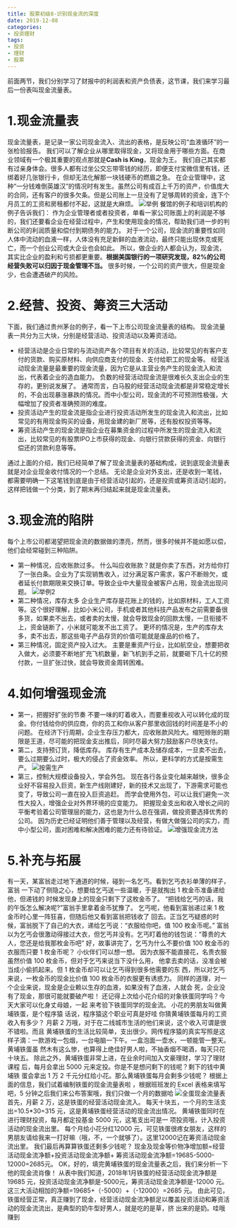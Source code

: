 ```yaml
---
title: 股票初级8-识别现金流的深度
date: 2019-12-08
categories: 
- 投资理财
tags: 
- 投资
- 理财
- 股票
---
```


前面两节，我们分别学习了财报中的利润表和资产负债表，这节课，我们来学习最后一份表叫现金流量表。
# 1.现金流量表
现金流量表，是记录一家公司现金流入、流出的表格，是反映公司“血液循环”的一张检验报告。
我们可以了解企业从哪里取得现金，又将现金用于哪些方面。在商业领域有一个极其重要的观点那就是**Cash is King**，现金为王。
我们自己其实都有过亲身体会。很多人都有过坐公交忘带零钱的经历，即便支付宝微信里有钱，还绑着好几张银行卡，但却无法化解那一块钱硬币的燃眉之急。
在企业管理中，这种“一分钱难倒英雄汉”的情况时有发生。虽然公司有成百上千万的资产，价值庞大的合同，还有客户的很多欠条。但是公司账上一旦没有了足够周转的资金，连下个月员工的工资和房租都付不起，这就是大麻烦。
![举例](举例.png)
餐馆的例子和培训机构的例子告诉我们：
作为企业管理者或者投资者，单看一家公司账面上的利润是不够的，我们还要看企业在经营过程中，产生和使用现金的情况，帮助我们进一步的判断公司的利润质量和偿付到期债务的能力。
对于一个公司，现金流的重要性如同人体中流动的血液一样，人体没有充足新鲜的血液流动，最终只能出现休克或死亡，而一个创业公司或大企业也会如此。
所以，做企业的人都会认为，现金流，其实比企业的盈利和亏损都更重要。**根据美国银行的一项研究发现，82%的公司经营失败可以归因于现金管理不当。**
很多时候，一个公司的资产很大，但是现金少，也会遭遇破产的风险。

# 2.经营、投资、筹资三大活动
下面，我们通过贵州茅台的例子，看一下上市公司现金流量表的结构。
现金流量表一共分为三大块，分别是经营活动、投资活动以及筹资活动。
- 经营活动是企业日常的与流动资产各个项目有关的活动，比较常见的有客户支付的货款、购买原材料、向供应商支付的现金、支付给职工的现金等。
经营活动现金流量是最重要的现金流量，因为它是从主营业务产生的现金流入和流出，代表着企业的造血能力。
负数的经营活动现金流是很难长久支出企业的生存的，更别说发展了。
通常而言，白马股的经营活动现金流都是非常稳定增长的，不会出现暴涨暴跌的情况。而中小型公司，现金流的不可预测性极强，大幅增加了投资者准确预测的难度。
- 投资活动产生的现金流是指企业进行投资活动所发生的现金流入和流出，比如常见的有用现金购买的设备，用现金建的新厂房等，还有股权投资等等。
- 筹资活动产生的现金流是指企业在募集资金的过程中所发生的现金流入和流出，比较常见的有股票IPO上市获得的现金、向银行贷款获得的资金、向银行偿还的贷款利息等等。

通过上面的介绍，我们已经简单了解了现金流量表的基础构成，说到底现金流量表就是对企业现金收付情况的一个总结。
无论是企业对外支出，还是收到一笔钱，都需要明确一下这笔钱到底是由于经营活动引起的，还是投资或筹资活动引起的，这样把钱做一个分类，到了期末再归结起来就是现金流量表。

# 3.现金流的陷阱
每个上市公司都渴望把现金流的数据做的漂亮，然而，很多时候并不能如愿以偿，他们会经常碰到三种陷阱。
- 第一种情况，应收账款过多。
什么叫应收账款？就是你卖了东西，对方给你打了一张白条。企业为了实现销售收入，过分满足客户需求，客户不断赊欠，或者延长付款期限来交换订单。导致企业中大量现金被客户占用，现金流出现问题。
![举例2](举例2.png)
- 第二种情况，库存太多
企业生产库存是花账上的钱的，比如原材料，工人工资等。这个很好理解，比如小米公司，手机或者其他科技产品发布之前需要备很多货，如果卖不出去，或者卖的太慢，就会导致现金的回款太慢，一旦衔接不上，资金链断了，小米就可能发不出工资了。
更坏的情况是，生产的库存太多，卖不出去，那这些电子产品存货的价值可能就是废品的价格了。
- 第三种情况，固定资产投入过大。
主要是重资产行业，比如航空业，想要把收入做大，必须要不断地扩充飞机数量，新飞机到手之前，就要砸下几十亿的预付款，一旦扩张过快，就会导致资金周转困难。

# 4.如何增强现金流
- 第一，把握好扩张的节奏
不要一味的盯着收入，而要重视收入可以转化成的现金。你付钱给你的供应商，你的员工和你从客户那里收回钱的时间差是不小的问题。
在经济下行周期，企业生存压力都大，应收账款风险大。缩短赊账的期限是王道，尽可能的把现金支出推后，同时尽最大努力鼓励客户尽快支付。
- 第二，支持预订货，降低库存。
库存有生产成本及储存成本，一旦卖不出去，要么过期要么过时，极大的侵占了资金效率。
所以，更科学的方式是按需生产。
![按需生产](按需生产.png)
- 第三，控制大规模设备投入，学会外包。
现在各行各业变化越来越快，很多企业好不容易投入巨资，新生产线刚建好，新的技术又出现了，下游需求可能也变了，导致公司一直在投入巨资追赶。
而学会使用外包，可以让我们避免一次性大投入，增强企业对外界环境的应变能力。
把握现金支出和收入增长之间的平衡考验着公司管理层的能力，这也是为什么总在强调，做投资要选择优秀的公司。
因为历史已经证明他们善于管理以及经营，有做大做强公司的实力，而中小型公司，面对困难和解决困难的能力还有待验证。
![增强现金流方法](增强现金流方法.png)

# 5.补充与拓展
有一天，某富翁走过地下通道的时候，碰到一名乞丐。看到乞丐衣衫单薄的样子，富翁 一下动了侧隐之心，想要给乞丐送一些温暖，于是就掏出 1 枚金币准备递给他，但递钱的 时候发现身上的现金只剩下了这枚金币了。 
“把钱给乞丐的话，我的午饭怎么解决呢?”富翁手里拿着金币犹豫了。 乞丐呢，他看到富翁递过来 1 枚金币时心里一阵狂喜，但随后他又看到富翁把钱收了 回去。正当乞丐疑惑的时候，富翁脱下了自己的大衣，递给乞丐说：“衣服给你吧，值 100 枚金币呢。” 
富翁以为乞丐会很激动得接过大衣，但乞丐并没有。乞丐盯着他的钱包说：“尊贵的大 人，您还是给我那枚金币吧” 
好，故事讲完了，乞丐为什么不要价值 100 枚金币的衣服而只要 1 枚金币呢？ 
小伙伴们可以想一想。 
因为衣服不能直接花，名贵衣服虽然价值 100 枚金币，但对于乞丐来说当下没什么用， 他拿去卖的话，没准会被当成小偷抓起来。但 1 枚金币却可以让乞丐得到很多他需要的东 西，所以对乞丐来说，一枚金币的现金比价值 100 枚金币的衣服更有诱惑力。 
同样的道理，对一个企业来说，现金是企业赖以生存的血液，如果没有了血液，人就会 死，企业没有了现金，那很可能就要破产啦！ 
还记得上次给小花介绍的对象铁蛋同学吗？今天大家可以化身丈母娘，一起 来考验下铁蛋同学的现金流。 
小花的男朋友叫做黄埔铁蛋，是个程序猿
话说，程序猿这个职业可真是好哇 你猜黄埔铁蛋每月的工资收入有多少？ 月薪 2 万哦，对于在二线城市生活的他们来说，这个收入可谓是很不错啦。而且 黄埔铁蛋的生活比较简单，支出很少。网传程序猿的真实写照是这样子滴：一款游戏一包烟，一台电脑一下午。一盒泡面一壶水，一顿能管一整天。黄埔铁蛋虽 然木有这么惨，也算得上绝佳好男人啦，不抽香烟不喝酒，每天只花十块五。
除此之外，黄埔铁蛋非常上进，在业余时间加入文豪理财，学习了理财课程 后，每月会拿出 5000 元来定投。你是不是想问剩下的钱呢？剩下的钱中黄埔铁 蛋会拿出 1 万 2 千元分红给小花。那么黄埔铁蛋每月会剩多少钱呢？ 
根据上面的信息，我们试着编制铁蛋的现金流量表啦 ，根据班班发的 Excel 表格来填写吧，5 分钟之后我们来公布答案哦，我们只做一个月的数据哈
![全蛋现金流量表](全蛋现金流量表.png)
首先，月薪 2 万，这是铁蛋的经营活动现金流入。 
每天十块五，一个月的生活支出=10.5*30=315 元，这是黄埔铁蛋经营活动的现金流出情况。 
黄埔铁蛋同时在进行理财投资，每月都定投基金 5000 元，这笔支出可是一 项投资哦，计入投资活动的现金流出里。 
每个月给小花分红12000 元，可见铁蛋很疼女朋友，这样的男朋友请给我来一打好嘛（哦，不，一个就够了）。这里12000记在筹资活动现金流出里。
我们最后再算算铁蛋还剩多少钱呢？ 
现金及现金等价物净增加额=经营活动现金流净额+投资活动现金流净额+ 筹资活动现金流净额=19685-5000-12000=2685元。
OK，好的，填完黄埔铁蛋的现金流量表之后，我们来分析一下他的现金流肖像！
从表中我们知道，2018年1月铁蛋的经营活动现金流净额是19685 元，投资活动现金流净额是-5000元，筹资活动现金流净额是-12000 元。 
这三大活动相加的净额=19685+（-5000）+（-12000）=2685 元。
由此可见，铁蛋经营正常，真正赚到了现金，经营活动现金流净额足以覆盖投资活动和筹资活动的现金流流出，是典型的奶牛型好男人，就是吃的是草，挤 出来的是奶。哇哦赚到
